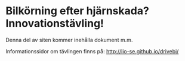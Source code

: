 Bilkörning efter hjärnskada? Innovationstävling!
=======

Denna del av siten kommer inehålla dokument m.m.

Informationssidor om tävlingen finns på: http://lio-se.github.io/drivebi/

